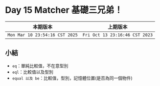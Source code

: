 # Day 15 Matcher 基礎三兄弟！

|本期版本|上期版本
|:---:|:---:|
`Mon Mar 10 23:54:16 CST 2025` | `Fri Oct 13 23:16:46 CST 2023`

## 小結

* `eq`：單純比較值，不在意型別
* `eql`：比較值以及型別
* `equal 以及 be`：比較值，型別，記憶體位置(是否為同一個物件)